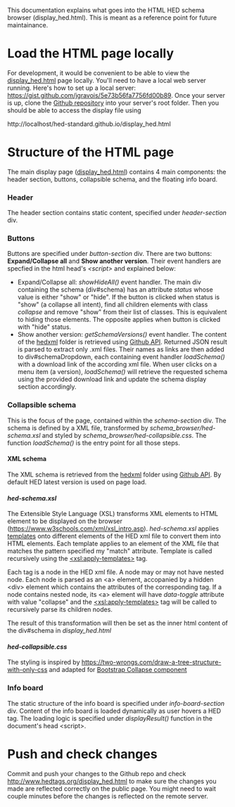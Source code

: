 This documentation explains what goes into the HTML HED schema browser (display_hed.html). This is meant as a reference point for future maintainance.

# Load the HTML page locally

For development, it would be convenient to be able to view the [display_hed.html](http://www.hedtags.org/display_hed.html) page locally. You'll need to have a local web server running. Here's how to set up a local server:  https://gist.github.com/jgravois/5e73b56fa7756fd00b89. Once your server is up, clone the [Github repository](https://github.com/hed-standard/hed-standard.github.io) into your server's root folder. Then you should be able to access the display file using

http://localhost/hed-standard.github.io/display_hed.html



# Structure of the HTML page

The main display page ([display_hed.html](http://www.hedtags.org/display_hed.html)) contains 4 main components: the header section, buttons, collapsible schema, and the floating info board. 

### Header

The header section contains static content, specified under *header-section* div. 

### Buttons

Buttons are specified under *button-section* div. There are two buttons: **Expand/Collapse all** and **Show another version**. Their event handlers are specfied in the html head's *\<script>* and explained below:

* Expand/Collapse all: *showHideAll()* event handler. The main div containing the schema (div#schema) has an attribute *status* whose value is either "show" or "hide". If the button is clicked when status is "show" (a collapse all intent), find all children elements with class *collapse* and remove "show" from their list of classes. This is equivalent to hiding those elements. The opposite applies when button is clicked with "hide" status.
* Show another version: *getSchemaVersions()* event handler. The content of the [hedxml](https://github.com/hed-standard/hed-specification/tree/master/hedxml) folder is retrieved using [Github API](https://developer.github.com/v3/repos/contents/#get-repository-content). Returned JSON result is parsed to extract only .xml files. Their names as links are then added to  div#schemaDropdown, each containing event handler *loadSchema()* with a download link of the according xml file. When user clicks on a menu item (a version), *loadSchema()* will retrieve the requested schema using the provided download link and update the schema display section accordingly.

### Collapsible schema

This is the focus of the page, contained within the *schema-section* div. The schema is defined by a XML file, transformed by *schema_browser/hed-schema.xsl* and styled by *schema_browser/hed-collapsible.css*. The function *loadSchema()* is the entry point for all those steps.

#### XML schema

The XML schema is retrieved from the [hedxml](https://github.com/hed-standard/hed-specification/tree/master/hedxml) folder using [Github API](https://developer.github.com/v3/repos/contents/#get-repository-content). By default HED latest version is used on page load.

#### *hed-schema.xsl*

The Extensible Style Language (XSL) transforms XML elements to HTML element to be displayed on the browser (https://www.w3schools.com/xml/xsl_intro.asp). *hed-schema.xsl* applies [templates](https://www.w3schools.com/xml/xsl_templates.asp) onto different elements of the HED xml file to convert them into HTML elements. Each template applies to an element of the XML file that matches the pattern specified my "match" attribute. Template is called recursively using the [\<xsl:apply-templates\>](https://www.w3schools.com/xml/xsl_apply_templates.asp) tag.

Each tag is a node in the HED xml file. A node may or may not have nested node. Each node is parsed as an \<a\> element, accopanied by a hidden \<div\> element which contains the attributes of the corresponding tag. If a node contains nested node, its  \<a\> element will have *data-toggle* attribute with value "collapse" and the [\<xsl:apply-templates\>](https://www.w3schools.com/xml/xsl_apply_templates.asp) tag will be called to recursively parse its children nodes. 

The result of this transformation will then be set as the inner html content of the div#schema in *display_hed.html*

#### *hed-collapsible.css*

The styling is inspired by https://two-wrongs.com/draw-a-tree-structure-with-only-css and adapted for [Bootstrap Collapse component](https://getbootstrap.com/docs/4.0/components/collapse/)

### Info board

The static structure of the info board is specified under *info-board-section* div. Content of the info board is loaded dynamically as user hovers a HED tag. The loading logic is specified under *displayResult()* function in the document's head \<script\>.



# Push and check changes

Commit and push your changes to the Github repo and check http://www.hedtags.org/display_hed.html to make sure the changes you made are reflected correctly on the public page. You might need to wait couple minutes before the changes is reflected on the remote server.
